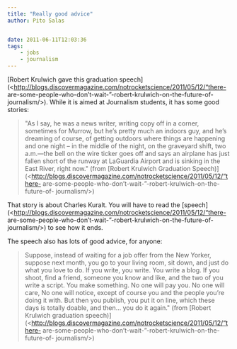 ```yaml
---
title: "Really good advice"
author: Pito Salas


date: 2011-06-11T12:03:36
tags:
    - jobs
    - journalism
---
```




[Robert Krulwich gave this graduation
speech](<http://blogs.discovermagazine.com/notrocketscience/2011/05/12/“there-
are-some-people-who-don’t-wait-”-robert-krulwich-on-the-future-of-
journalism/>). While it is aimed at Journalism students, it has some good
stories:

> "As I say, he was a news writer, writing copy off in a corner, sometimes for
> Murrow, but he’s pretty much an indoors guy, and he’s dreaming of course, of
> getting outdoors where things are happening and one night – in the middle of
> the night, on the graveyard shift, two a.m.—the bell on the wire ticker goes
> off and says an airplane has just fallen short of the runway at LaGuardia
> Airport and is sinking in the East River, right now." (from [Robert Krulwich
> Graduation
> Speech)](<http://blogs.discovermagazine.com/notrocketscience/2011/05/12/“there-
> are-some-people-who-don’t-wait-”-robert-krulwich-on-the-future-of-
> journalism/>)

That story is about Charles Kuralt. You will have to read the
[speech](<http://blogs.discovermagazine.com/notrocketscience/2011/05/12/“there-
are-some-people-who-don’t-wait-”-robert-krulwich-on-the-future-of-
journalism/>) to see how it ends.

The speech also has lots of good advice, for anyone:

> Suppose, instead of waiting for a job offer from the New Yorker, suppose
> next month, you go to your living room, sit down, and just do what you love
> to do. If you write, you write. You write a blog. If you shoot, find a
> friend, someone you know and like, and the two of you write a script. You
> make something. No one will pay you. No one will care, No one will notice,
> except of course you and the people you’re doing it with. But then you
> publish, you put it on line, which these days is totally doable, and then…
> you do it again." (from [Robert Krulwich graduation
> speech)](<http://blogs.discovermagazine.com/notrocketscience/2011/05/12/“there-
> are-some-people-who-don’t-wait-”-robert-krulwich-on-the-future-of-
> journalism/>)


